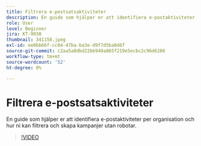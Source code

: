 ```yaml
---
title: Filtrera e-postsatsaktiviteter
description: En guide som hjälper er att identifiera e-postaktiviteter per organisation och hur ni kan filtrera och skapa kampanjer utan robotar.
role: User
level: Beginner
jira: KT-9930
thumbnail: 341158.jpeg
exl-id: ee0bb66f-cc04-47ba-ba3e-d9f7d5ba0d6f
source-git-commit: c2aa5a0dbd22bb949a865f219e5ecbc2c96d6286
workflow-type: tm+mt
source-wordcount: '52'
ht-degree: 0%

---
```


# Filtrera e-postsatsaktiviteter

En guide som hjälper er att identifiera e-postaktiviteter per organisation och hur ni kan filtrera och skapa kampanjer utan robotar.

>[!VIDEO](https://video.tv.adobe.com/v/341158/?quality=12&learn=on)
